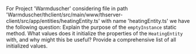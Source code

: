 For Project 'Warmduscher' considering file in path 'Warmduscher/thclient/src/main/www/thserver-client/src/app/entities/heatingEntity.ts' with name 'heatingEntity.ts' we have the following question:
Explain the purpose of the `emptyInstance` static method. What values does it initialize the properties of the `HeatingEntity` with, and why might this be useful? Provide a comprehensive list of all initialized values.